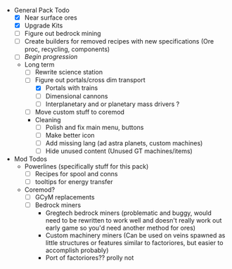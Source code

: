 - General Pack Todo
	- [x] Near surface ores
	- [x] Upgrade Kits
	- [ ] Figure out bedrock mining
	- [ ] Create builders for removed recipes with new specifications (Ore proc, recycling, components)
	- [ ] *Begin progression*
	
	- Long term
		- [ ] Rewrite science station
		- [ ] Figure out portals/cross dim transport
			- [x] Portals with trains
			- [ ] Dimensional cannons
			- [ ] Interplanetary and or planetary mass drivers ?
		- [ ] Move custom stuff to coremod

		- Cleaning
			- [ ] Polish and fix main menu, buttons
			- [ ] Make better icon
			- [ ] Add missing lang (ad astra planets, custom machines)
			- [ ] Hide unused content (Unused GT machines/items)

- Mod Todos
	-  Powerlines (specifically stuff for this pack)
		- [ ] Recipes for spool and conns
		- [ ] tooltips for energy transfer
	-  Coremod?
		- [ ] GCyM replacements
		- [ ]  Bedrock miners
			- Gregtech bedrock miners (problematic and buggy, would need to be rewritten to work well and doesn't really work out early game so you'd need another method for ores)
			- Custom machinery miners
			(Can be used on veins spawned as little structures or features similar to factoriores, but easier to accomplish probably)
			- Port of factoriores?? prolly not
	